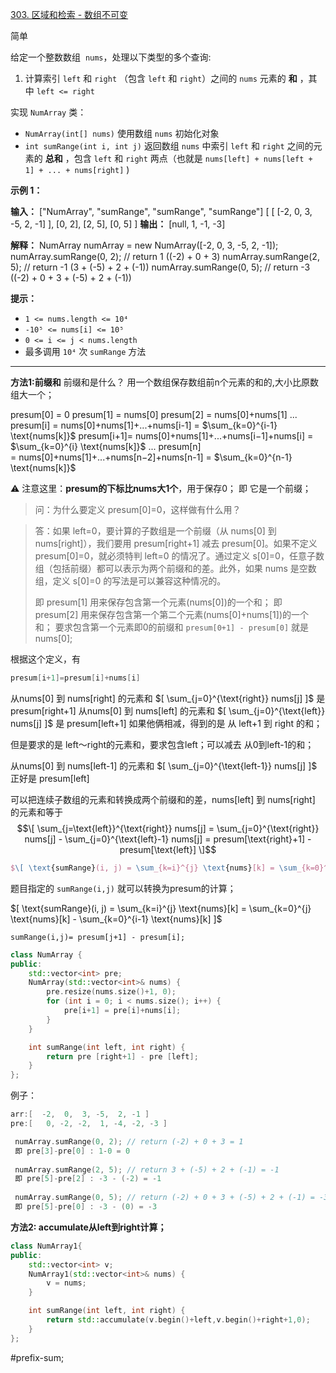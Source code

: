 [303. 区域和检索 - 数组不可变](https://leetcode.cn/problems/range-sum-query-immutable/)

简单

给定一个整数数组  `nums`，处理以下类型的多个查询:

1. 计算索引 `left` 和 `right` （包含 `left` 和 `right`）之间的 `nums` 元素的 **和** ，其中 `left <= right`

实现 `NumArray` 类：

- `NumArray(int[] nums)` 使用数组 `nums` 初始化对象
- `int sumRange(int i, int j)` 返回数组 `nums` 中索引 `left` 和 `right` 之间的元素的 **总和** ，包含 `left` 和 `right` 两点（也就是 `nums[left] + nums[left + 1] + ... + nums[right]` )

**示例 1：**

**输入：**
["NumArray", "sumRange", "sumRange", "sumRange"]
[ [ [-2, 0, 3, -5, 2, -1] ], [0, 2], [2, 5], [0, 5] ]
**输出：**
[null, 1, -1, -3]

**解释：**
NumArray numArray = new NumArray([-2, 0, 3, -5, 2, -1]);
numArray.sumRange(0, 2); // return 1 ((-2) + 0 + 3)
numArray.sumRange(2, 5); // return -1 (3 + (-5) + 2 + (-1)) 
numArray.sumRange(0, 5); // return -3 ((-2) + 0 + 3 + (-5) + 2 + (-1))

**提示：**

- `1 <= nums.length <= 10⁴`
- `-10⁵ <= nums[i] <= 10⁵`
- `0 <= i <= j < nums.length`
- 最多调用 `10⁴` 次 `sumRange` 方法

---- ----

**方法1:前缀和**
前缀和是什么？
用一个数组保存数组前n个元素的和的,大小比原数组大一个；

presum[0]  = 0
presum[1]  = nums[0]
presum[2]  = nums[0]+nums[1]
...
presum[i]  = nums[0]+nums[1]+...+nums[i-1]  =  $\sum_{k=0}^{i-1} \text{nums[k]}$
presum[i+1]= nums[0]+nums[1]+...+nums[i−1]+nums[i] =  $\sum_{k=0}^{i} \text{nums[k]}$
...
presum[n]  = nums[0]+nums[1]+...+nums[n−2]+nums[n-1] = $\sum_{k=0}^{n-1} \text{nums[k]}$

⚠️ 注意这里：**presum的下标比nums大1个**，用于保存0；
即 它是一个前缀；

> 问：为什么要定义 presum[0]=0，这样做有什么用？

> 答：如果 left=0，要计算的子数组是一个前缀（从 nums[0] 到 nums[right]），我们要用 presum[right+1] 减去 presum[0]。如果不定义 presum[0]=0，就必须特判 left=0 的情况了。通过定义 s[0]=0，任意子数组（包括前缀）都可以表示为两个前缀和的差。此外，如果 nums 是空数组，定义 s[0]=0 的写法是可以兼容这种情况的。
> 
> 即 presum[1] 用来保存包含第一个元素(nums[0])的一个和；
> 即 presum[2] 用来保存包含第一个第二个元素(nums[0]+nums[1])的一个和；
> 要求包含第一个元素即0的前缀和 `presum[0+1] - presum[0]` 就是nums[0];

根据这个定义，有
```cpp
presum[i+1]=presum[i]+nums[i]
```

从nums[0] 到 nums[right] 的元素和 $[ \sum_{j=0}^{\text{right}} nums[j] ]$ 是 presum[right+1]
从nums[0] 到 nums[left] 的元素和 $[ \sum_{j=0}^{\text{left}} nums[j] ]$ 是 presum[left+1]
如果他俩相减，得到的是 从 left+1 到 right 的和；

但是要求的是 left～right的元素和，要求包含left；可以减去 从0到left-1的和；

从nums[0] 到 nums[left-1] 的元素和 $[ \sum_{j=0}^{\text{left-1}} nums[j] ]$ 正好是 presum[left]

可以把连续子数组的元素和转换成两个前缀和的差，nums[left] 到 nums[right] 的元素和等于
 $$\[ \sum_{j=\text{left}}^{\text{right}} nums[j]  =  \sum_{j=0}^{\text{right}} nums[j] - \sum_{j=0}^{\text{left}-1} nums[j] = presum[\text{right}+1] - presum[\text{left}] \]$$

```latex
$\[ \text{sumRange}(i, j) = \sum_{k=i}^{j} \text{nums}[k] = \sum_{k=0}^{j} \text{nums}[k] - \sum_{k=0}^{i-1} \text{nums}[k] \]$
```

题目指定的 `sumRange(i,j)` 就可以转换为presum的计算；

$[ \text{sumRange}(i, j) = \sum_{k=i}^{j} \text{nums}[k] = \sum_{k=0}^{j} \text{nums}[k] - \sum_{k=0}^{i-1} \text{nums}[k]  ]$

`sumRange(i,j)= presum[j+1] - presum[i];`

```cpp
class NumArray {
public:
    std::vector<int> pre;
    NumArray(std::vector<int>& nums) {
        pre.resize(nums.size()+1, 0);
        for (int i = 0; i < nums.size(); i++) {
            pre[i+1] = pre[i]+nums[i];
        }
    }

    int sumRange(int left, int right) {
        return pre [right+1] - pre [left];
    }
};
```

例子：
```c
arr:[  -2,  0,  3, -5,  2, -1 ]
pre:[   0, -2, -2,  1, -4, -2, -3 ]

 numArray.sumRange(0, 2); // return (-2) + 0 + 3 = 1
 即 pre[3]-pre[0] : 1-0 = 0
 
 numArray.sumRange(2, 5); // return 3 + (-5) + 2 + (-1) = -1
 即 pre[5]-pre[2] : -3 - (-2) = -1
 
 numArray.sumRange(0, 5); // return (-2) + 0 + 3 + (-5) + 2 + (-1) = -3
 即 pre[5]-pre[0] : -3 - (0) = -3
 ```

**方法2: accumulate从left到right计算；**
```cpp
class NumArray1{
public:
    std::vector<int> v;
    NumArray1(std::vector<int>& nums) {
        v = nums;
    }

    int sumRange(int left, int right) {
        return std::accumulate(v.begin()+left,v.begin()+right+1,0);
    }
};
```

#prefix-sum; 